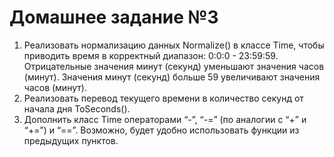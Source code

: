# Домашнее задание №3
1. Реализовать нормализацию данных Normalize() в классе Time, чтобы приводить время в корректный диапазон: 0:0:0 - 23:59:59. Отрицательные значения минут (секунд) уменьшают значения часов (минут). Значения минут (секунд) больше 59 увеличивают значения часов (минут).
2. Реализовать перевод текущего времени в количество секунд от начала дня ToSeconds(). 
3. Дополнить класс Time операторами “-”, “-=” (по аналогии с “+” и “+=”) и “==”. Возможно, будет удобно использовать функции из предыдущих пунктов.
